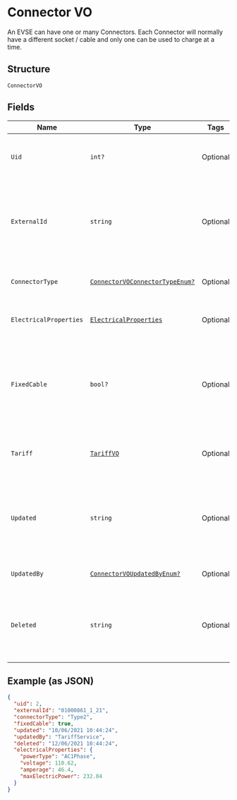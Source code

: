 
# Connector VO

An EVSE can have one or many Connectors. Each Connector will normally have a different socket / cable and only one can be used to charge at a time.

## Structure

`ConnectorVO`

## Fields

| Name | Type | Tags | Description |
|  --- | --- | --- | --- |
| `Uid` | `int?` | Optional | Internal identifier used to refer to this Connector |
| `ExternalId` | `string` | Optional | Identifier of the Evse as given by the Operator, unique for the containing EVSE' |
| `ConnectorType` | [`ConnectorVOConnectorTypeEnum?`](../../doc/models/connector-vo-connector-type-enum.md) | Optional | Type of the connector in the EVSE unit. |
| `ElectricalProperties` | [`ElectricalProperties`](../../doc/models/electrical-properties.md) | Optional | Electrical Properties of the Connector |
| `FixedCable` | `bool?` | Optional | Indicates whether Connector has a fixed cable attached. False by default (not sent in this case) |
| `Tariff` | [`TariffVO`](../../doc/models/tariff-vo.md) | Optional | Tariff details for charging on this Connector |
| `Updated` | `string` | Optional | ISO8601-compliant UTC datetime of the last update of the Connector’s data |
| `UpdatedBy` | [`ConnectorVOUpdatedByEnum?`](../../doc/models/connector-vo-updated-by-enum.md) | Optional | Source of the last update |
| `Deleted` | `string` | Optional | optional  ISO8601-compliant UTC deletion timestamp of the connector |

## Example (as JSON)

```json
{
  "uid": 2,
  "externalId": "01000861_1_21",
  "connectorType": "Type2",
  "fixedCable": true,
  "updated": "10/06/2021 10:44:24",
  "updatedBy": "TariffService",
  "deleted": "12/06/2021 10:44:24",
  "electricalProperties": {
    "powerType": "AC1Phase",
    "voltage": 110.62,
    "amperage": 46.4,
    "maxElectricPower": 232.04
  }
}
```

